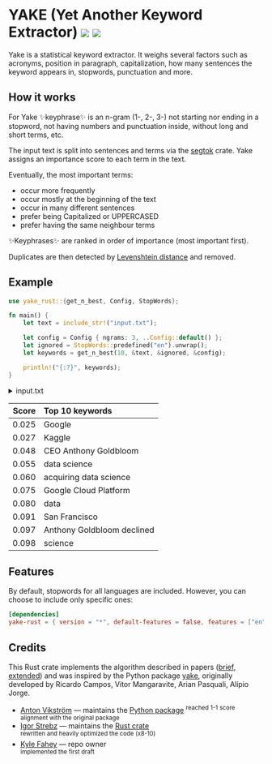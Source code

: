 # YAKE (Yet Another Keyword Extractor) [![](https://img.shields.io/crates/v/yake-rust.svg)](https://crates.io/crates/yake-rust) [![](https://docs.rs/yake-rust/badge.svg)](https://docs.rs/yake-rust/)

Yake is a statistical keyword extractor. It weighs several factors such as acronyms, position in
paragraph, capitalization, how many sentences the keyword appears in, stopwords, punctuation and more.

## How it works

For Yake ✨keyphrase✨ is an n-gram (1-, 2-, 3-) not starting nor ending in a stopword, not having numbers and punctuation inside, without long and short terms, etc.

The input text is split into sentences and terms via the [segtok](https://github.com/xamgore/segtok) crate.
Yake assigns an importance score to each term in the text.

Eventually, the most important terms:
- occur more frequently
- occur mostly at the beginning of the text
- occur in many different sentences
- prefer being Capitalized or UPPERCASED
- prefer having the same neighbour terms

✨Keyphrases✨ are ranked in order of importance (most important first).

Duplicates are then detected by [Levenshtein distance](https://en.wikipedia.org/wiki/Levenshtein_distance) and removed.

## Example

```rust
use yake_rust::{get_n_best, Config, StopWords};

fn main() {
    let text = include_str!("input.txt");

    let config = Config { ngrams: 3, ..Config::default() };
    let ignored = StopWords::predefined("en").unwrap();
    let keywords = get_n_best(10, &text, &ignored, &config);

    println!("{:?}", keywords);
}
```

<details><summary>input.txt</summary>

> **Google** is **acquiring** **data science** community **Kaggle**. Sources tell us that **Google** is acquiring **Kaggle**,
> a platform that hosts **data science** and machine learning competitions. Details about the transaction remain somewhat
> vague, but given that **Google** is hosting its Cloud Next conference in **San Francisco** this week, the official announcement could come as early as tomorrow.
> Reached by phone, **Kaggle** co-founder **CEO Anthony Goldbloom** **declined** to deny that the acquisition is happening.
> **Google** itself declined 'to comment on rumors'. **Kaggle**, which has about half a million **data** scientists on its platform,
> was founded by Goldbloom and Ben Hamner in 2010.
> The service got an early start and even though it has a few competitors like DrivenData, TopCoder and HackerRank,
> it has managed to stay well ahead of them by focusing on its specific niche.
> The service is basically the de facto home for running **data science** and machine learning competitions.
> With **Kaggle**, **Google** is buying one of the largest and most active communities for **data** scientists - and with that,
> it will get increased mindshare in this community, too (though it already has plenty of that thanks to Tensorflow
> and other projects). **Kaggle** has a bit of a history with **Google**, too, but that's pretty recent. Earlier this month,
> **Google** and **Kaggle** teamed up to host a $100,000 machine learning competition around classifying YouTube videos.
> That competition had some deep integrations with the **Google** **Cloud Platform**, too. Our understanding is that **Google**
> will keep the service running - likely under its current name. While the acquisition is probably more about
> **Kaggle**'s community than technology, **Kaggle** did build some interesting tools for hosting its competition
> and 'kernels', too. On **Kaggle**, kernels are basically the source code for analyzing **data** sets and developers can
> share this code on the platform (the company previously called them 'scripts').
> Like similar competition-centric sites, **Kaggle** also runs a job board, too. It's unclear what **Google** will do with
> that part of the service. According to Crunchbase, **Kaggle** raised \$12.5 million (though PitchBook says it's \$12.75)
> since its launch in 2010. Investors in **Kaggle** include Index Ventures, SV Angel, Max Levchin, Naval Ravikant,
> **Google** chief economist Hal Varian, Khosla Ventures and Yuri Milner
</details>

| Score | Top 10 keywords            |
|------:|:---------------------------|
| 0.025 | Google                     |
| 0.027 | Kaggle                     |
| 0.048 | CEO Anthony Goldbloom      |
| 0.055 | data science               |
| 0.060 | acquiring data science     |
| 0.075 | Google Cloud Platform      |
| 0.080 | data                       |
| 0.091 | San Francisco              |
| 0.097 | Anthony Goldbloom declined |
| 0.098 | science                    |


## Features
By default, stopwords for all languages are included. However, you can choose to include only specific ones:

```toml
[dependencies]
yake-rust = { version = "*", default-features = false, features = ["en", "de"] }
```

## Credits

This Rust crate implements the algorithm described in papers
([brief](https://web.archive.org/web/20240418035141/https://repositorio.inesctec.pt/server/api/core/bitstreams/ef121a01-a0a6-4be8-945d-3324a58fc944/content),
[extended](https://doi.org/10.1016/j.ins.2019.09.013)) and was inspired by
the Python package [yake](https://github.com/LIAAD/yake/), originally developed by
Ricardo Campos, Vitor Mangaravite, Arian Pasquali, Alípio Jorge.

- [Anton Vikström](https://github.com/bunny-therapist) — maintains the [Python package](https://github.com/quesurifn/yake-rust/tree/master/python#readme)
  <sup>reached 1-1 score alignment with the original package</sup>
- [Igor Strebz](https://github.com/xamgore) — maintains the [Rust crate](https://crates.io/crates/yake-rust)\
  <sup>rewritten and heavily optimized the code (x8-10)</sup>
- [Kyle Fahey](https://github.com/quesurifn) — repo owner\
  <sup>implemented the first draft</sup>
